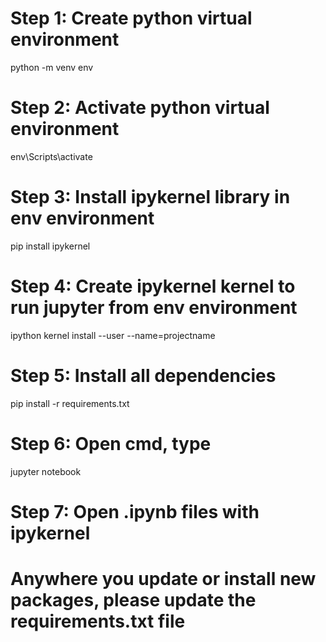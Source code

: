 # Step 1: Create python virtual environment
python -m venv env
# Step 2: Activate python virtual environment
env\Scripts\activate
# Step 3: Install ipykernel library in env environment
pip install ipykernel
# Step 4: Create ipykernel kernel to run jupyter from env environment
ipython kernel install --user --name=projectname
# Step 5: Install all dependencies
pip install -r requirements.txt
# Step 6: Open cmd, type
jupyter notebook
# Step 7: Open .ipynb files with ipykernel
# Anywhere you update or install new packages, please update the requirements.txt file